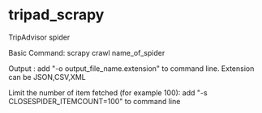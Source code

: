 # tripad_scrapy
TripAdvisor spider

Basic Command:
scrapy crawl name_of_spider

Output :
add "-o output_file_name.extension" to command line.
Extension can be JSON,CSV,XML

Limit the number of item fetched (for example 100):
add "-s CLOSESPIDER_ITEMCOUNT=100" to command line

